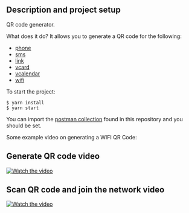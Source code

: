 
## Description and project setup
QR code generator.

What does it do?
It allows you to generate a QR code for the following:
* [phone](https://github.com/zxing/zxing/blob/master/core/src/main/java/com/google/zxing/client/result/TelResultParser.java)
* [sms](https://github.com/zxing/zxing/blob/master/core/src/main/java/com/google/zxing/client/result/SMSParsedResult.java)
* [link](https://github.com/zxing/zxing/blob/master/core/src/main/java/com/google/zxing/qrcode/QRCodeWriter.java)
* [vcard](https://www.rfc-editor.org/rfc/rfc6350.html#page-53) 
* [vcalendar](https://www.rfc-editor.org/rfc/rfc5545#page-146)
* [wifi](https://github.com/zxing/zxing/blob/master/core/src/main/java/com/google/zxing/client/result/WifiResultParser.java)

To start the project:

```
$ yarn install
$ yarn start
```

You can import the [postman collection](./postman_collection.json) found in this repository and you should be set.


Some example video on generating a WIFI QR Code:

## Generate QR code video
[![Watch the video](https://i.vimeocdn.com/video/1936664696-d3dc5b10a4e82a56e767a0e8c7779b264cf22f2627787e37e2e2c8a7b8122b15-d_295x166?r=pad)](https://player.vimeo.com/video/1018463575)

## Scan QR code and join the network video
[![Watch the video](https://i.vimeocdn.com/video/1936664735-6448be7fdb46bff56fcd5a027938b4f06e5a313ee7249ce75de5ba9b53d27504-d_295x166?r=pad)](https://player.vimeo.com/video/1018463595)